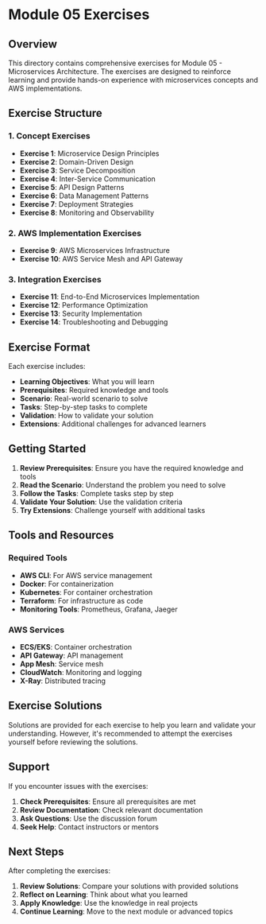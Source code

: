 # Module 05 Exercises

## Overview

This directory contains comprehensive exercises for Module 05 - Microservices Architecture. The exercises are designed to reinforce learning and provide hands-on experience with microservices concepts and AWS implementations.

## Exercise Structure

### 1. Concept Exercises
- **Exercise 1**: Microservice Design Principles
- **Exercise 2**: Domain-Driven Design
- **Exercise 3**: Service Decomposition
- **Exercise 4**: Inter-Service Communication
- **Exercise 5**: API Design Patterns
- **Exercise 6**: Data Management Patterns
- **Exercise 7**: Deployment Strategies
- **Exercise 8**: Monitoring and Observability

### 2. AWS Implementation Exercises
- **Exercise 9**: AWS Microservices Infrastructure
- **Exercise 10**: AWS Service Mesh and API Gateway

### 3. Integration Exercises
- **Exercise 11**: End-to-End Microservices Implementation
- **Exercise 12**: Performance Optimization
- **Exercise 13**: Security Implementation
- **Exercise 14**: Troubleshooting and Debugging

## Exercise Format

Each exercise includes:
- **Learning Objectives**: What you will learn
- **Prerequisites**: Required knowledge and tools
- **Scenario**: Real-world scenario to solve
- **Tasks**: Step-by-step tasks to complete
- **Validation**: How to validate your solution
- **Extensions**: Additional challenges for advanced learners

## Getting Started

1. **Review Prerequisites**: Ensure you have the required knowledge and tools
2. **Read the Scenario**: Understand the problem you need to solve
3. **Follow the Tasks**: Complete tasks step by step
4. **Validate Your Solution**: Use the validation criteria
5. **Try Extensions**: Challenge yourself with additional tasks

## Tools and Resources

### Required Tools
- **AWS CLI**: For AWS service management
- **Docker**: For containerization
- **Kubernetes**: For container orchestration
- **Terraform**: For infrastructure as code
- **Monitoring Tools**: Prometheus, Grafana, Jaeger

### AWS Services
- **ECS/EKS**: Container orchestration
- **API Gateway**: API management
- **App Mesh**: Service mesh
- **CloudWatch**: Monitoring and logging
- **X-Ray**: Distributed tracing

## Exercise Solutions

Solutions are provided for each exercise to help you learn and validate your understanding. However, it's recommended to attempt the exercises yourself before reviewing the solutions.

## Support

If you encounter issues with the exercises:
1. **Check Prerequisites**: Ensure all prerequisites are met
2. **Review Documentation**: Check relevant documentation
3. **Ask Questions**: Use the discussion forum
4. **Seek Help**: Contact instructors or mentors

## Next Steps

After completing the exercises:
1. **Review Solutions**: Compare your solutions with provided solutions
2. **Reflect on Learning**: Think about what you learned
3. **Apply Knowledge**: Use the knowledge in real projects
4. **Continue Learning**: Move to the next module or advanced topics
